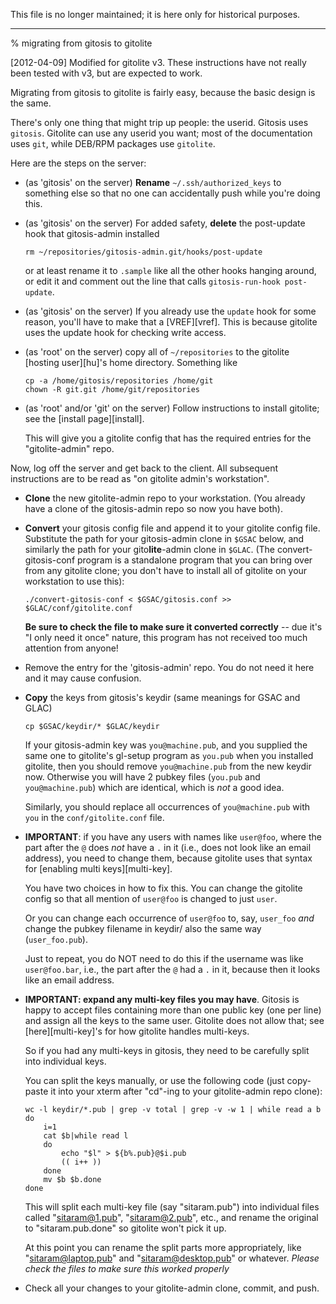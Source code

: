 This file is no longer maintained; it is here only for historical purposes.

----

% migrating from gitosis to gitolite

[2012-04-09] Modified for gitolite v3.  These instructions have not really
been tested with v3, but are expected to work.

Migrating from gitosis to gitolite is fairly easy, because the basic design is
the same.

There's only one thing that might trip up people: the userid.  Gitosis uses
`gitosis`.  Gitolite can use any userid you want; most of the documentation
uses `git`, while DEB/RPM packages use `gitolite`.

Here are the steps on the server:

  * (as 'gitosis' on the server) **Rename** `~/.ssh/authorized_keys` to
    something else so that no one can accidentally push while you're doing
    this.

  * (as 'gitosis' on the server) For added safety, **delete** the post-update
    hook that gitosis-admin installed

        rm ~/repositories/gitosis-admin.git/hooks/post-update

    or at least rename it to `.sample` like all the other hooks hanging
    around, or edit it and comment out the line that calls `gitosis-run-hook
    post-update`.

  * (as 'gitosis' on the server) If you already use the `update` hook for some
    reason, you'll have to make that a [VREF][vref].  This is because gitolite
    uses the update hook for checking write access.

  * (as 'root' on the server) copy all of `~/repositories` to the gitolite
    [hosting user][hu]'s home directory.  Something like

        cp -a /home/gitosis/repositories /home/git
        chown -R git.git /home/git/repositories

  * (as 'root' and/or 'git' on the server) Follow instructions to install
    gitolite; see the [install page][install].

    This will give you a gitolite config that has the required entries for the
    "gitolite-admin" repo.

Now, log off the server and get back to the client.  All subsequent
instructions are to be read as "on gitolite admin's workstation".

  * **Clone** the new gitolite-admin repo to your workstation.  (You already
    have a clone of the gitosis-admin repo so now you have both).

  * **Convert** your gitosis config file and append it to your gitolite config
    file.  Substitute the path for your gitosis-admin clone in `$GSAC` below,
    and similarly the path for your gito**lite**-admin clone in `$GLAC`.  (The
    convert-gitosis-conf program is a standalone program that you can bring
    over from any gitolite clone; you don't have to install all of gitolite on
    your workstation to use this):

        ./convert-gitosis-conf < $GSAC/gitosis.conf >> $GLAC/conf/gitolite.conf

    **Be sure to check the file to make sure it converted correctly** -- due
    it's "I only need it once" nature, this program has not received too much
    attention from anyone!

  * Remove the entry for the 'gitosis-admin' repo.  You do not need it here
    and it may cause confusion.

  * **Copy** the keys from gitosis's keydir (same meanings for GSAC and GLAC)

        cp $GSAC/keydir/* $GLAC/keydir

    If your gitosis-admin key was `you@machine.pub`, and you supplied the same
    one to gitolite's gl-setup program as `you.pub` when you installed
    gitolite, then you should remove `you@machine.pub` from the new keydir
    now.  Otherwise you will have 2 pubkey files (`you.pub` and
    `you@machine.pub`) which are identical, which is *not* a good idea.

    Similarly, you should replace all occurrences of `you@machine.pub` with
    `you` in the `conf/gitolite.conf` file.

  * **IMPORTANT**: if you have any users with names like `user@foo`, where the
    part after the `@` does *not* have a `.` in it (i.e., does not look like
    an email address), you need to change them, because gitolite uses that
    syntax for [enabling multi keys][multi-key].

    You have two choices in how to fix this.  You can change the gitolite
    config so that all mention of `user@foo` is changed to just `user`.

    Or you can change each occurrence of `user@foo` to, say, `user_foo` *and*
    change the pubkey filename in keydir/ also the same way (`user_foo.pub`).

    Just to repeat, you do NOT need to do this if the username was like
    `user@foo.bar`, i.e., the part after the `@` had a `.` in it, because then
    it looks like an email address.

  * **IMPORTANT: expand any multi-key files you may have**.  Gitosis is happy
    to accept files containing more than one public key (one per line) and
    assign all the keys to the same user.  Gitolite does not allow that; see
    [here][multi-key]'s for how gitolite handles multi-keys.

    So if you had any multi-keys in gitosis, they need to be carefully split
    into individual keys.

    You can split the keys manually, or use the following code (just
    copy-paste it into your xterm after "cd"-ing to your gitolite-admin repo
    clone):

        wc -l keydir/*.pub | grep -v total | grep -v -w 1 | while read a b
        do
            i=1
            cat $b|while read l
            do
                echo "$l" > ${b%.pub}@$i.pub
                (( i++ ))
            done
            mv $b $b.done
        done

    This will split each multi-key file (say "sitaram.pub") into individual
    files called "sitaram@1.pub", "sitaram@2.pub", etc., and rename the
    original to "sitaram.pub.done" so gitolite won't pick it up.

    At this point you can rename the split parts more appropriately, like
    "sitaram@laptop.pub" and "sitaram@desktop.pub" or whatever.  *Please check
    the files to make sure this worked properly*

  * Check all your changes to your gitolite-admin clone, commit, and push.
